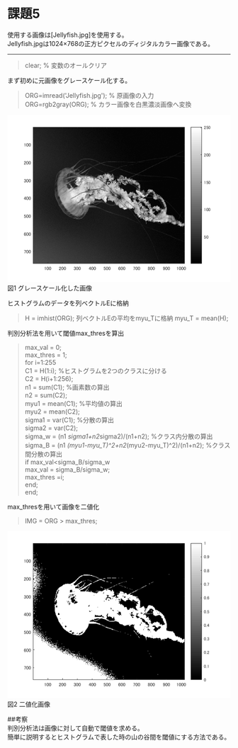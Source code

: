 # 課題5

使用する画像は[Jellyfish.jpg]を使用する。  
Jellyfish.jpgは1024×768の正方ピクセルのディジタルカラー画像である。　　

---  
> clear; % 変数のオールクリア  

まず初めに元画像をグレースケール化する。  
> ORG=imread('Jellyfish.jpg'); % 原画像の入力  
> ORG=rgb2gray(ORG); % カラー画像を白黒濃淡画像へ変換  

![5-1.png](https://github.com/noritama101/MATLAB-Image-Processing-Technology/blob/master/%E8%AA%B2%E9%A1%8C/Images/5/5-1.png)  
図1 グレースケール化した画像  

ヒストグラムのデータを列ベクトルEに格納
> H = imhist(ORG);
列ベクトルEの平均をmyu_Tに格納
> myu_T = mean(H);

判別分析法を用いて閾値max_thresを算出
> max_val = 0;  
> max_thres = 1;  
> for i=1:255  
> C1 = H(1:i); %ヒストグラムを2つのクラスに分ける  
> C2 = H(i+1:256);  
> n1 = sum(C1); %画素数の算出  
> n2 = sum(C2);  
> myu1 = mean(C1); %平均値の算出  
> myu2 = mean(C2);  
> sigma1 = var(C1); %分散の算出  
> sigma2 = var(C2);  
> sigma_w = (n1 *sigma1+n2*sigma2)/(n1+n2); %クラス内分散の算出  
> sigma_B = (n1 *(myu1-myu_T)^2+n2*(myu2-myu_T)^2)/(n1+n2); %クラス間分散の算出  
> if max_val<sigma_B/sigma_w  
> max_val = sigma_B/sigma_w;  
> max_thres =i;  
> end;  
> end;  

max_thresを用いて画像を二値化
> IMG = ORG > max_thres;  

![5-2.png](https://github.com/noritama101/MATLAB-Image-Processing-Technology/blob/master/%E8%AA%B2%E9%A1%8C/Images/5/5-2.png)  
図2 二値化画像

##考察  
判別分析法は画像に対して自動で閾値を求める。  
簡単に説明するとヒストグラムで表した時の山の谷間を閾値にする方法である。

